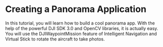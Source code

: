 # Creating a Panorama Application

In this tutorial, you will learn how to build a cool panorama app. With the help of the powerful DJI SDK 3.0 and OpenCV libraries, it is actually easy. You will use the DJIWaypointMission feature of Intelligent Navigation and Virtual Stick to rotate the aircraft to take photos.
